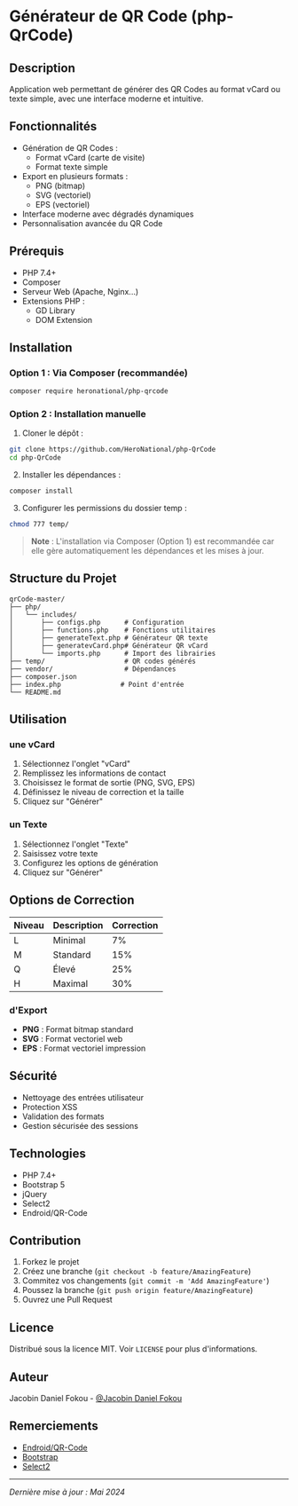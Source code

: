 # Générateur de QR Code (php-QrCode)

## Description

Application web permettant de générer des QR Codes au format vCard ou texte simple, avec une interface moderne et intuitive.

## Fonctionnalités

- Génération de QR Codes :
  - Format vCard (carte de visite)
  - Format texte simple
- Export en plusieurs formats :
  - PNG (bitmap)
  - SVG (vectoriel)
  - EPS (vectoriel)
- Interface moderne avec dégradés dynamiques
- Personnalisation avancée du QR Code

## Prérequis

- PHP 7.4+
- Composer
- Serveur Web (Apache, Nginx...)
- Extensions PHP :
  - GD Library
  - DOM Extension

## Installation

### Option 1 : Via Composer (recommandée)

```bash
composer require heronational/php-qrcode
```

### Option 2 : Installation manuelle

1. Cloner le dépôt :

```bash
git clone https://github.com/HeroNational/php-QrCode
cd php-QrCode
```

2. Installer les dépendances :

```bash
composer install
```

3. Configurer les permissions du dossier temp :

```bash
chmod 777 temp/
```

> **Note** : L'installation via Composer (Option 1) est recommandée car elle gère automatiquement les dépendances et les mises à jour.

## Structure du Projet

```
qrCode-master/
├── php/
│   └── includes/
│       ├── configs.php      # Configuration
│       ├── functions.php    # Fonctions utilitaires
│       ├── generateText.php # Générateur QR texte
│       ├── generatevCard.php# Générateur QR vCard
│       └── imports.php      # Import des librairies
├── temp/                    # QR codes générés
├── vendor/                  # Dépendances
├── composer.json       
├── index.php               # Point d'entrée
└── README.md
```

## Utilisation

### une vCard

1. Sélectionnez l'onglet "vCard"
2. Remplissez les informations de contact
3. Choisissez le format de sortie (PNG, SVG, EPS)
4. Définissez le niveau de correction et la taille
5. Cliquez sur "Générer"

### un Texte

1. Sélectionnez l'onglet "Texte"
2. Saisissez votre texte
3. Configurez les options de génération
4. Cliquez sur "Générer"

## Options de Correction

| Niveau | Description | Correction |
| ------ | ----------- | ---------- |
| L      | Minimal     | 7%         |
| M      | Standard    | 15%        |
| Q      | Élevé     | 25%        |
| H      | Maximal     | 30%        |

### d'Export

- **PNG** : Format bitmap standard
- **SVG** : Format vectoriel web
- **EPS** : Format vectoriel impression

## Sécurité

- Nettoyage des entrées utilisateur
- Protection XSS
- Validation des formats
- Gestion sécurisée des sessions

## Technologies

- PHP 7.4+
- Bootstrap 5
- jQuery
- Select2
- Endroid/QR-Code

## Contribution

1. Forkez le projet
2. Créez une branche (`git checkout -b feature/AmazingFeature`)
3. Commitez vos changements (`git commit -m 'Add AmazingFeature'`)
4. Poussez la branche (`git push origin feature/AmazingFeature`)
5. Ouvrez une Pull Request

## Licence

Distribué sous la licence MIT. Voir `LICENSE` pour plus d'informations.

## Auteur

Jacobin Daniel Fokou - [@Jacobin Daniel Fokou](https://www.linkedin.com/in/jacobindanielfokou)

## Remerciements

- [Endroid/QR-Code](https://github.com/endroid/qr-code)
- [Bootstrap](https://getbootstrap.com)
- [Select2](https://select2.org)

---

*Dernière mise à jour : Mai 2024*
